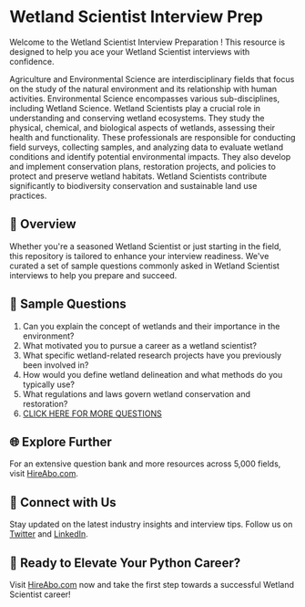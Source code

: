 # Wetland Scientist Interview Prep

Welcome to the Wetland Scientist Interview Preparation ! This resource is designed to help you ace your Wetland Scientist interviews with confidence.

Agriculture and Environmental Science are interdisciplinary fields that focus on the study of the natural environment and its relationship with human activities. Environmental Science encompasses various sub-disciplines, including Wetland Science. Wetland Scientists play a crucial role in understanding and conserving wetland ecosystems. They study the physical, chemical, and biological aspects of wetlands, assessing their health and functionality. These professionals are responsible for conducting field surveys, collecting samples, and analyzing data to evaluate wetland conditions and identify potential environmental impacts. They also develop and implement conservation plans, restoration projects, and policies to protect and preserve wetland habitats. Wetland Scientists contribute significantly to biodiversity conservation and sustainable land use practices.

## 🚀 Overview

Whether you're a seasoned Wetland Scientist or just starting in the field, this repository is tailored to enhance your interview readiness. We've curated a set of sample questions commonly asked in Wetland Scientist interviews to help you prepare and succeed.

## 📝 Sample Questions

1. Can you explain the concept of wetlands and their importance in the environment?
2. What motivated you to pursue a career as a wetland scientist?
3. What specific wetland-related research projects have you previously been involved in?
4. How would you define wetland delineation and what methods do you typically use?
5. What regulations and laws govern wetland conservation and restoration?
6. [CLICK HERE FOR MORE QUESTIONS](https://hireabo.com/job/10_1_45/Wetland%20Scientist)

## 🌐 Explore Further

For an extensive question bank and more resources across 5,000 fields, visit [HireAbo.com](https://www.hireabo.com).

## 📱 Connect with Us

Stay updated on the latest industry insights and interview tips. Follow us on [Twitter](https://twitter.com/hireabo) and [LinkedIn](https://www.linkedin.com/in/hire-abo-3609972a8/).

## 🚀 Ready to Elevate Your Python Career?

Visit [HireAbo.com](https://www.hireabo.com) now and take the first step towards a successful Wetland Scientist career!